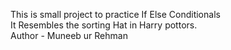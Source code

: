 This is small project to practice If Else Conditionals 
<br>
It Resembles the sorting Hat in Harry pottors.
<br>
Author - Muneeb ur Rehman
